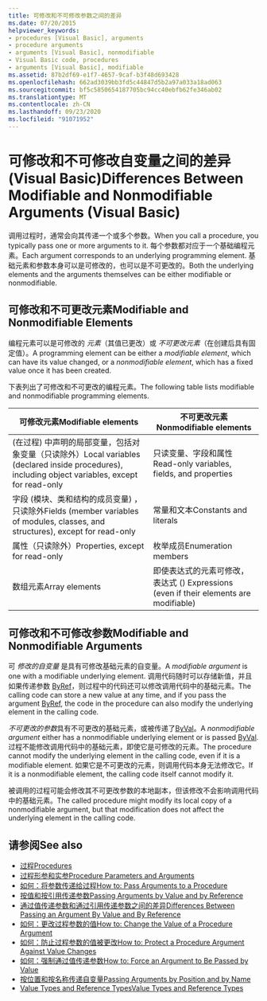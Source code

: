 ```yaml
---
title: 可修改和不可修改参数之间的差异
ms.date: 07/20/2015
helpviewer_keywords:
- procedures [Visual Basic], arguments
- procedure arguments
- arguments [Visual Basic], nonmodifiable
- Visual Basic code, procedures
- arguments [Visual Basic], modifiable
ms.assetid: 87b2df69-e1f7-4657-9caf-b3f48d693428
ms.openlocfilehash: 662ad3039bb3fd5c44847d5b2a97a033a18ad063
ms.sourcegitcommit: bf5c5850654187705bc94cc40ebfb62fe346ab02
ms.translationtype: MT
ms.contentlocale: zh-CN
ms.lasthandoff: 09/23/2020
ms.locfileid: "91071952"
---
```

# <a name="differences-between-modifiable-and-nonmodifiable-arguments-visual-basic"></a><span data-ttu-id="45a9d-102">可修改和不可修改自变量之间的差异 (Visual Basic)</span><span class="sxs-lookup"><span data-stu-id="45a9d-102">Differences Between Modifiable and Nonmodifiable Arguments (Visual Basic)</span></span>

<span data-ttu-id="45a9d-103">调用过程时，通常会向其传递一个或多个参数。</span><span class="sxs-lookup"><span data-stu-id="45a9d-103">When you call a procedure, you typically pass one or more arguments to it.</span></span> <span data-ttu-id="45a9d-104">每个参数都对应于一个基础编程元素。</span><span class="sxs-lookup"><span data-stu-id="45a9d-104">Each argument corresponds to an underlying programming element.</span></span> <span data-ttu-id="45a9d-105">基础元素和参数本身可以是可修改的，也可以是不可更改的。</span><span class="sxs-lookup"><span data-stu-id="45a9d-105">Both the underlying elements and the arguments themselves can be either modifiable or nonmodifiable.</span></span>  
  
## <a name="modifiable-and-nonmodifiable-elements"></a><span data-ttu-id="45a9d-106">可修改和不可更改元素</span><span class="sxs-lookup"><span data-stu-id="45a9d-106">Modifiable and Nonmodifiable Elements</span></span>  

 <span data-ttu-id="45a9d-107">编程元素可以是可修改的 *元素*（其值已更改）或 *不可更改元素*（在创建后具有固定值）。</span><span class="sxs-lookup"><span data-stu-id="45a9d-107">A programming element can be either a *modifiable element*, which can have its value changed, or a *nonmodifiable element*, which has a fixed value once it has been created.</span></span>  
  
 <span data-ttu-id="45a9d-108">下表列出了可修改和不可更改的编程元素。</span><span class="sxs-lookup"><span data-stu-id="45a9d-108">The following table lists modifiable and nonmodifiable programming elements.</span></span>  
  
|<span data-ttu-id="45a9d-109">可修改元素</span><span class="sxs-lookup"><span data-stu-id="45a9d-109">Modifiable elements</span></span>|<span data-ttu-id="45a9d-110">不可更改元素</span><span class="sxs-lookup"><span data-stu-id="45a9d-110">Nonmodifiable elements</span></span>|  
|-------------------------|----------------------------|  
|<span data-ttu-id="45a9d-111"> (在过程) 中声明的局部变量，包括对象变量（只读除外）</span><span class="sxs-lookup"><span data-stu-id="45a9d-111">Local variables (declared inside procedures), including object variables, except for read-only</span></span>|<span data-ttu-id="45a9d-112">只读变量、字段和属性</span><span class="sxs-lookup"><span data-stu-id="45a9d-112">Read-only variables, fields, and properties</span></span>|  
|<span data-ttu-id="45a9d-113">字段 (模块、类和结构的成员变量) ，只读除外</span><span class="sxs-lookup"><span data-stu-id="45a9d-113">Fields (member variables of modules, classes, and structures), except for read-only</span></span>|<span data-ttu-id="45a9d-114">常量和文本</span><span class="sxs-lookup"><span data-stu-id="45a9d-114">Constants and literals</span></span>|  
|<span data-ttu-id="45a9d-115">属性（只读除外）</span><span class="sxs-lookup"><span data-stu-id="45a9d-115">Properties, except for read-only</span></span>|<span data-ttu-id="45a9d-116">枚举成员</span><span class="sxs-lookup"><span data-stu-id="45a9d-116">Enumeration members</span></span>|  
|<span data-ttu-id="45a9d-117">数组元素</span><span class="sxs-lookup"><span data-stu-id="45a9d-117">Array elements</span></span>|<span data-ttu-id="45a9d-118">即使表达式的元素可修改，表达式 () </span><span class="sxs-lookup"><span data-stu-id="45a9d-118">Expressions (even if their elements are modifiable)</span></span>|  
  
## <a name="modifiable-and-nonmodifiable-arguments"></a><span data-ttu-id="45a9d-119">可修改和不可修改参数</span><span class="sxs-lookup"><span data-stu-id="45a9d-119">Modifiable and Nonmodifiable Arguments</span></span>  

 <span data-ttu-id="45a9d-120">可 *修改的自变量* 是具有可修改基础元素的自变量。</span><span class="sxs-lookup"><span data-stu-id="45a9d-120">A *modifiable argument* is one with a modifiable underlying element.</span></span> <span data-ttu-id="45a9d-121">调用代码随时可以存储新值，并且如果传递参数 [ByRef](../../../language-reference/modifiers/byref.md)，则过程中的代码还可以修改调用代码中的基础元素。</span><span class="sxs-lookup"><span data-stu-id="45a9d-121">The calling code can store a new value at any time, and if you pass the argument [ByRef](../../../language-reference/modifiers/byref.md), the code in the procedure can also modify the underlying element in the calling code.</span></span>  
  
 <span data-ttu-id="45a9d-122">*不可更改的参数*具有不可更改的基础元素，或被传递了[ByVal](../../../language-reference/modifiers/byval.md)。</span><span class="sxs-lookup"><span data-stu-id="45a9d-122">A *nonmodifiable argument* either has a nonmodifiable underlying element or is passed [ByVal](../../../language-reference/modifiers/byval.md).</span></span> <span data-ttu-id="45a9d-123">过程不能修改调用代码中的基础元素，即使它是可修改的元素。</span><span class="sxs-lookup"><span data-stu-id="45a9d-123">The procedure cannot modify the underlying element in the calling code, even if it is a modifiable element.</span></span> <span data-ttu-id="45a9d-124">如果它是不可更改的元素，则调用代码本身无法修改它。</span><span class="sxs-lookup"><span data-stu-id="45a9d-124">If it is a nonmodifiable element, the calling code itself cannot modify it.</span></span>  
  
 <span data-ttu-id="45a9d-125">被调用的过程可能会修改其不可更改参数的本地副本，但该修改不会影响调用代码中的基础元素。</span><span class="sxs-lookup"><span data-stu-id="45a9d-125">The called procedure might modify its local copy of a nonmodifiable argument, but that modification does not affect the underlying element in the calling code.</span></span>  
  
## <a name="see-also"></a><span data-ttu-id="45a9d-126">请参阅</span><span class="sxs-lookup"><span data-stu-id="45a9d-126">See also</span></span>

- [<span data-ttu-id="45a9d-127">过程</span><span class="sxs-lookup"><span data-stu-id="45a9d-127">Procedures</span></span>](./index.md)
- [<span data-ttu-id="45a9d-128">过程形参和实参</span><span class="sxs-lookup"><span data-stu-id="45a9d-128">Procedure Parameters and Arguments</span></span>](./procedure-parameters-and-arguments.md)
- [<span data-ttu-id="45a9d-129">如何：将参数传递给过程</span><span class="sxs-lookup"><span data-stu-id="45a9d-129">How to: Pass Arguments to a Procedure</span></span>](./how-to-pass-arguments-to-a-procedure.md)
- [<span data-ttu-id="45a9d-130">按值和按引用传递参数</span><span class="sxs-lookup"><span data-stu-id="45a9d-130">Passing Arguments by Value and by Reference</span></span>](./passing-arguments-by-value-and-by-reference.md)
- [<span data-ttu-id="45a9d-131">通过值传递参数和通过引用传递参数之间的差异</span><span class="sxs-lookup"><span data-stu-id="45a9d-131">Differences Between Passing an Argument By Value and By Reference</span></span>](./differences-between-passing-an-argument-by-value-and-by-reference.md)
- [<span data-ttu-id="45a9d-132">如何：更改过程参数的值</span><span class="sxs-lookup"><span data-stu-id="45a9d-132">How to: Change the Value of a Procedure Argument</span></span>](./how-to-change-the-value-of-a-procedure-argument.md)
- [<span data-ttu-id="45a9d-133">如何：防止过程参数的值被更改</span><span class="sxs-lookup"><span data-stu-id="45a9d-133">How to: Protect a Procedure Argument Against Value Changes</span></span>](./how-to-protect-a-procedure-argument-against-value-changes.md)
- [<span data-ttu-id="45a9d-134">如何：强制通过值传递参数</span><span class="sxs-lookup"><span data-stu-id="45a9d-134">How to: Force an Argument to Be Passed by Value</span></span>](./how-to-force-an-argument-to-be-passed-by-value.md)
- [<span data-ttu-id="45a9d-135">按位置和按名称传递自变量</span><span class="sxs-lookup"><span data-stu-id="45a9d-135">Passing Arguments by Position and by Name</span></span>](./passing-arguments-by-position-and-by-name.md)
- [<span data-ttu-id="45a9d-136">Value Types and Reference Types</span><span class="sxs-lookup"><span data-stu-id="45a9d-136">Value Types and Reference Types</span></span>](../data-types/value-types-and-reference-types.md)
